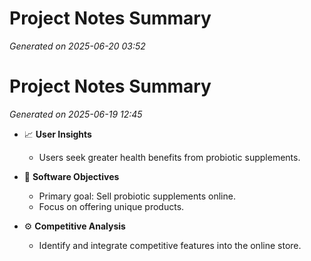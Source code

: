 # Project Notes Summary

*Generated on 2025-06-20 03:52*

# Project Notes Summary

*Generated on 2025-06-19 12:45*

- 📈 **User Insights**
  - Users seek greater health benefits from probiotic supplements.

- 🛒 **Software Objectives**
  - Primary goal: Sell probiotic supplements online.
  - Focus on offering unique products.

- ⚙️ **Competitive Analysis**
  - Identify and integrate competitive features into the online store.